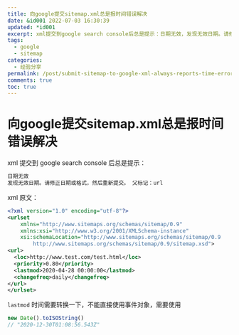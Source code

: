 ```yaml
---
title: 向google提交sitemap.xml总是报时间错误解决
date: &id001 2022-07-03 16:30:39
updated: *id001
excerpt: xml提交到google search console后总是提示：日期无效，发现无效日期。请修正日期或格式，然后重新提交。
tags:
  - google
  - sitemap
categories:
  - 经验分享
permalink: /post/submit-sitemap-to-google-xml-always-reports-time-error-solution.html
comments: true
toc: true
---
```

# 向google提交sitemap.xml总是报时间错误解决

xml 提交到 google search console 后总是提示：

```html
日期无效
发现无效日期。请修正日期或格式，然后重新提交。 父标记：url
```

xml 原文：

```xml
<?xml version="1.0" encoding="utf-8"?>
<urlset
    xmlns="http://www.sitemaps.org/schemas/sitemap/0.9"
    xmlns:xsi="http://www.w3.org/2001/XMLSchema-instance"
    xsi:schemaLocation="http://www.sitemaps.org/schemas/sitemap/0.9
        http://www.sitemaps.org/schemas/sitemap/0.9/sitemap.xsd">
<url>
  <loc>http://www.test.com/test.html</loc>
  <priority>0.80</priority>
  <lastmod>2020-04-28 00:00:00</lastmod>
  <changefreq>daily</changefreq>
</url>
</urlset>
```

`lastmod` 时间需要转换一下，不能直接使用事件对象，需要使用

```js
new Date().toISOString()  
// "2020-12-30T01:08:56.543Z"
```